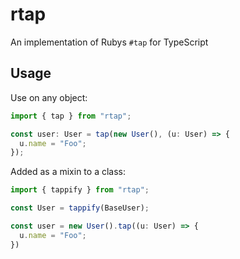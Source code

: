 # rtap

An implementation of Rubys `#tap` for TypeScript

## Usage

Use on any object:

```typescript
import { tap } from "rtap";

const user: User = tap(new User(), (u: User) => {
  u.name = "Foo";
});
```

Added as a mixin to a class:

```typescript
import { tappify } from "rtap";

const User = tappify(BaseUser);

const user = new User().tap((u: User) => {
  u.name = "Foo";
})
```
